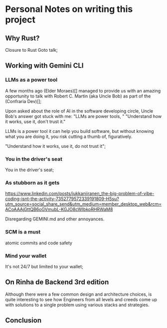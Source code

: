 # Personal Notes on writing this project

## Why Rust?
Closure to Rust Goto talk;

## Working with Gemini CLI

### LLMs as a power tool

A few months ago (Elder Moraes)[] managed to provide us with an amazing opportunity 
to talk with Robert C. Martin (aka Uncle Bob) as part of the (Confraria Dev)[];

Upon asked about the role of AI in the software developing circle, Uncle Bob's answer got stuck with me:
"LLMs are power tools, "
"Understand how it works, use it, don't trust it."

LLMs is a power tool it can help you build software, but without knowing what you are doing it, you risk 
cutting a thumb of, figuratively. 

"Understand how it works, use it, do not trust it";

### You in the driver's seat
You in the driver's seat;

### As stubborn as it gets
https://www.linkedin.com/posts/jukkaniiranen_the-big-problem-of-vibe-coding-isnt-the-activity-7352779572339191809-H5su?utm_source=social_share_send&utm_medium=member_desktop_web&rcm=ACoAAAjGttQB6oGVmubL-KGJO8cWIbkoRHRWaM8

Disregarding GEMINI.md and other annoyances.

### SCM is a must
atomic commits and code safety

### Mind your wallet
It's not 24/7 but limited to your wallet;

## On Rinha de Backend 3rd edition

Although there were a few common design and architecture choices, is quite interesting
to see how Engineers from all levels and creeds come up with solutions to a single problem 
using various stacks and strategies.

## Conclusion
